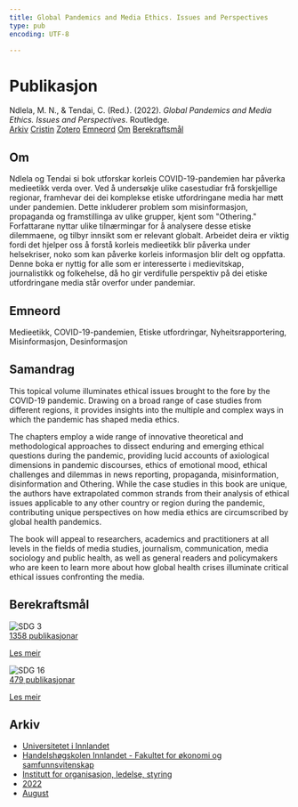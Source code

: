 ```yaml
---
title: Global Pandemics and Media Ethics. Issues and Perspectives
type: pub
encoding: UTF-8

---
```

<h1>Publikasjon</h1>
<article id="csl-bib-container-NVEKCPQH" class="csl-bib-container">
  <div class="csl-bib-body"> <div class="csl-entry">Ndlela, M. N., &#38; Tendai, C. (Red.). (2022). <i>Global Pandemics and Media Ethics. Issues and Perspectives</i>. Routledge.</div> </div>
  <div class="csl-bib-buttons">
    <a href="#taxonomy-article-NVEKCPQH" alt="archive" class="csl-bib-button">Arkiv</a>
    <a href="https://app.cristin.no/results/show.jsf?id=2042377" alt="Cristin" class="csl-bib-button">Cristin</a>
    <a href="http://zotero.org/groups/5881554/items/NVEKCPQH" alt="Zotero" class="csl-bib-button">Zotero</a>
    <a href="#keywords-article-NVEKCPQH" alt="keywords" class="csl-bib-button">Emneord</a>
    <a href="#about-article-NVEKCPQH" alt="about_pub" class="csl-bib-button">Om</a>
    <a href="#sdg-article-NVEKCPQH" alt="sdg" class="csl-bib-button">Berekraftsmål</a>
  </div>
  <div id="csl-bib-meta-container-NVEKCPQH"></div>
</article>
<div id="csl-bib-meta-NVEKCPQH" class="csl-bib-meta">
  <article id="about-article-NVEKCPQH" class="about_pub-article">
    <h1>Om</h1>
    Ndlela og Tendai si bok utforskar korleis COVID-19-pandemien har påverka medieetikk verda over. Ved å undersøkje ulike casestudiar frå forskjellige regionar, framhevar dei dei komplekse etiske utfordringane media har møtt under pandemien. Dette inkluderer problem som misinformasjon, propaganda og framstillinga av ulike grupper, kjent som "Othering." Forfattarane nyttar ulike tilnærmingar for å analysere desse etiske dilemmaene, og tilbyr innsikt som er relevant globalt. Arbeidet deira er viktig fordi det hjelper oss å forstå korleis medieetikk blir påverka under helsekriser, noko som kan påverke korleis informasjon blir delt og oppfatta. Denne boka er nyttig for alle som er interesserte i medievitskap, journalistikk og folkehelse, då ho gir verdifulle perspektiv på dei etiske utfordringane media står overfor under pandemiar.
  </article>
  <article id="keywords-article-NVEKCPQH" class="keywords-article">
    <h1>Emneord</h1>
    Medieetikk, COVID-19-pandemien, Etiske utfordringar, Nyheitsrapportering, Misinformasjon, Desinformasjon
  </article>
  <article id="abstract-article-NVEKCPQH" class="abstract-article">
    <h1>Samandrag</h1>
    This topical volume illuminates ethical issues brought to the fore by the COVID-19 pandemic. Drawing on a broad range of case studies from different regions, it provides insights into the multiple and complex ways in which the pandemic has shaped media ethics. 
 
The chapters employ a wide range of innovative theoretical and methodological approaches to dissect enduring and emerging ethical questions during the pandemic, providing lucid accounts of axiological dimensions in pandemic discourses, ethics of emotional mood, ethical challenges and dilemmas in news reporting, propaganda, misinformation, disinformation and Othering. While the case studies in this book are unique, the authors have extrapolated common strands from their analysis of ethical issues applicable to any other country or region during the pandemic, contributing unique perspectives on how media ethics are circumscribed by global health pandemics. 
 
The book will appeal to researchers, academics and practitioners at all levels in the fields of media studies, journalism, communication, media sociology and public health, as well as general readers and policymakers who are keen to learn more about how global health crises illuminate critical ethical issues confronting the media.
  </article>
  <article id="sdg-article-NVEKCPQH" class="sdg-article">
    <h1>Berekraftsmål</h1>
    <div class="sdg-container"><div id="sdg3" class="sdg">
        <img src="{{< params subfolder >}}images/sdg/sdg03_nn.png" class="image" alt="SDG 3">
        <div class="sdg-overlay">
          <a href="{{< params subfolder >}}nn/archive/?sdg=3#archive" class="sdg-publication-count"><span>1358</span> publikasjonar</a>
          <p><a href="https://fn.no/om-fn/fns-baerekraftsmaal/god-helse-og-livskvalitet?lang=nno-NO" class="sdg-read-more">Les meir</a></p>
        </div>
      </div> <div id="sdg16" class="sdg">
        <img src="{{< params subfolder >}}images/sdg/sdg16_nn.png" class="image" alt="SDG 16">
        <div class="sdg-overlay">
          <a href="{{< params subfolder >}}nn/archive/?sdg=16#archive" class="sdg-publication-count"><span>479</span> publikasjonar</a>
          <p><a href="https://fn.no/om-fn/fns-baerekraftsmaal/fred-rettferdighet-og-velfungerende-institusjoner?lang=nno-NO" class="sdg-read-more">Les meir</a></p>
        </div>
      </div></div>
  </article>
  <article id="taxonomy-article-NVEKCPQH" class="taxonomy-article">
    <h1>Arkiv</h1>
    <ul>
      <li><a href="{{< params subfolder >}}nn/archive/?key=3DCRN523">Universitetet i Innlandet</a></li>
      <li><a href="{{< params subfolder >}}nn/archive/?key=DU8Q9LN9">Handelshøgskolen Innlandet - Fakultet for økonomi og samfunnsvitenskap</a></li>
      <li><a href="{{< params subfolder >}}nn/archive/?key=4LUWR3ZM">Institutt for organisasjon, ledelse, styring</a></li>
      <li><a href="{{< params subfolder >}}nn/archive/?key=RDNF7EXQ">2022</a></li>
      <li><a href="{{< params subfolder >}}nn/archive/?key=GDBMH28M">August</a></li>
    </ul>
  </article>
</div>
